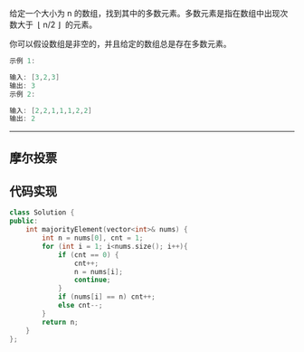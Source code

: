 给定一个大小为 n 的数组，找到其中的多数元素。多数元素是指在数组中出现次数大于  ⌊ n/2 ⌋  的元素。

你可以假设数组是非空的，并且给定的数组总是存在多数元素。

```cpp
示例 1:

输入: [3,2,3]
输出: 3
示例 2:

输入: [2,2,1,1,1,2,2]
输出: 2
```

---

## 摩尔投票

## 代码实现

```cpp
class Solution {
public:
    int majorityElement(vector<int>& nums) {
        int n = nums[0], cnt = 1;
        for (int i = 1; i<nums.size(); i++){
            if (cnt == 0) {
                cnt++;
                n = nums[i];
                continue;
            }
            if (nums[i] == n) cnt++;
            else cnt--;
        }
        return n;
    }
};
```
